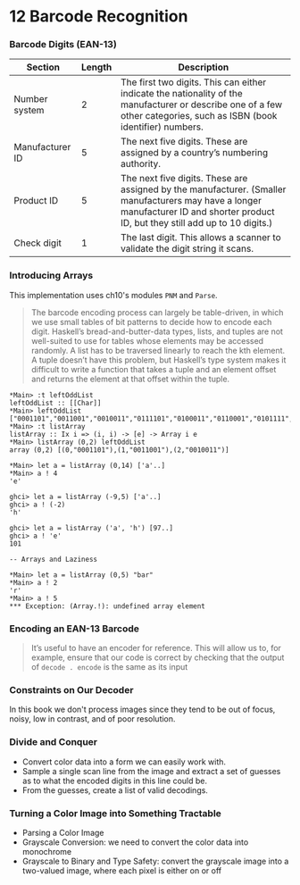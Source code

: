 # 12 Barcode Recognition


### Barcode Digits (EAN-13)

Section      | Length | Description
-------------|--------|------------
Number system | 2 |The first two digits. This can either indicate the nationality of the manufacturer or describe one of a few other categories, such as ISBN (book identifier) numbers.
Manufacturer ID | 5 | The next five digits. These are assigned by a country’s numbering authority.
Product ID | 5 | The next five digits. These are assigned by the manufacturer. (Smaller manufacturers may have a longer manufacturer ID and shorter product ID, but they still add up to 10 digits.)
Check digit | 1 | The last digit. This allows a scanner to validate the digit string it scans.

### Introducing Arrays

This implementation uses ch10's modules `PNM` and `Parse`.

> The barcode encoding process can largely be table-driven, in which we use small tables of bit patterns to decide how to encode each digit. Haskell’s bread-and-butter-data types, lists, and tuples are not well-suited to use for tables whose elements may be accessed randomly. A list has to be traversed linearly to reach the kth element. A tuple doesn’t have this problem, but Haskell’s type system makes it difficult to write a function that takes a tuple and an element offset and returns the element at that offset within the tuple.

```
*Main> :t leftOddList
leftOddList :: [[Char]]
*Main> leftOddList
["0001101","0011001","0010011","0111101","0100011","0110001","0101111","0111011","0110111","0001011"]
*Main> :t listArray
listArray :: Ix i => (i, i) -> [e] -> Array i e
*Main> listArray (0,2) leftOddList
array (0,2) [(0,"0001101"),(1,"0011001"),(2,"0010011")]

*Main> let a = listArray (0,14) ['a'..]
*Main> a ! 4
'e'

ghci> let a = listArray (-9,5) ['a'..]
ghci> a ! (-2)
'h'

ghci> let a = listArray ('a', 'h') [97..]
ghci> a ! 'e'
101

-- Arrays and Laziness

*Main> let a = listArray (0,5) "bar"
*Main> a ! 2
'r'
*Main> a ! 5
*** Exception: (Array.!): undefined array element

```

### Encoding an EAN-13 Barcode

> It’s useful to have an encoder for reference. This will allow us to, for example, ensure that our code is correct by checking that the output of `decode . encode` is the same as its input

### Constraints on Our Decoder

In this book we don't process images since they tend to be out of focus, noisy, low in contrast, and of poor resolution.

### Divide and Conquer

- Convert color data into a form we can easily work with.
- Sample a single scan line from the image and extract a set of guesses as to what the encoded digits in this line could be.
- From the guesses, create a list of valid decodings.

### Turning a Color Image into Something Tractable

- Parsing a Color Image
- Grayscale Conversion: we need to convert the color data into monochrome
- Grayscale to Binary and Type Safety: convert the grayscale image into a two-valued image, where each pixel is either on or off

